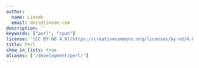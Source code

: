 ```yaml
---
author:
  name: Linode
  email: docs@linode.com
description: ''
keywords: ["perl", "cpan"]
license: '[CC BY-ND 4.0](https://creativecommons.org/licenses/by-nd/4.0)'
title: Perl
show_in_lists: true
aliases: ['/development/perl/']
---
```

